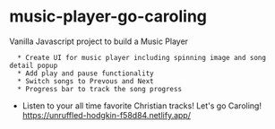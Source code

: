 # music-player-go-caroling
Vanilla Javascript project to build a Music Player

      * Create UI for music player including spinning image and song detail popup
      * Add play and pause functionality
      * Switch songs to Prevous and Next
      * Progress bar to track the song progress

* Listen to your all time favorite Christian tracks! Let's go Caroling! https://unruffled-hodgkin-f58d84.netlify.app/
